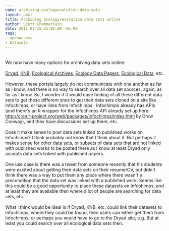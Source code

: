 ```yaml
--- 
name: archiving-ecologyevolution-data-sets
layout: post
title: Archiving ecology/evolution data sets online
author: Scott Chamberlain
date: 2011-07-15 21:02:00 -05:00
tags: 
- openaccess
- Datasets
---
```

<span class="Apple-style-span" style="font-family: Georgia, 'Times New Roman', 'Bitstream Charter', Times, serif; font-size: 13px; line-height: 19px;"></span><br />We now have many options for archiving data sets online:<br /><br /><a data-mce-href="http://datadryad.org/" href="http://datadryad.org/" target="_blank">Dryad</a>,&nbsp;<a data-mce-href="http://knb.ecoinformatics.org/index.jsp" href="http://knb.ecoinformatics.org/index.jsp" target="_blank">KNB</a>,&nbsp;<a data-mce-href="http://www.esapubs.org/archive/" href="http://www.esapubs.org/archive/" target="_blank">Ecological Archives</a>,&nbsp;<a data-mce-href="http://www.esapubs.org/archive/archive_D.htm" href="http://www.esapubs.org/archive/archive_D.htm" target="_blank">Ecology Data Papers</a>,&nbsp;<a data-mce-href="http://ecologicaldata.org/" href="http://ecologicaldata.org/" target="_blank">Ecological Data</a>, etc.<br /><br />However, these portals largely do not communicate with one another as far as I know, and there is no way to search over all data set sources, again, as far as I know. So, I wonder if it would ease finding of all these&nbsp;different data sets to get these different sites to get their data sets cloned on a site like Infochimps, or have links from Infochimps. &nbsp;Infochimps already has APIs (and there's an R wrapper for the Infochimps API already set up here: http://cran.r-project.org/web/packages/infochimps/index.html by Drew Conway), and they have discussions set up there, etc.<br /><br />Does it make sense to post data sets linked to published works on Infochimps? I think probably not know that I think about it. But perhaps it makes sense for other data sets, or subsets of data sets that are not linked with published works to be posted there as I know at least Dryad only accepts data sets linked with published papers.<br /><br />One use case is there was a tweet from someone recently that his students were excited about getting their data sets on their resume/CV, but didn't think there was a way to put them any place where there wasn't a precondition that the data set was linked with a published work. Seems like this&nbsp;could be a good opportunity to place these datasets on Infcohimps, and at least they are available then where a lot of people are searching for data sets, etc.<br /><br />What I think would be ideal is if Dryad, KNB, etc. could link their datasets to Infochimps, where they could be found, then users can either get them from Infochimps, or perhaps you would have to go to the Dryad site, e.g. But at least you could search over all ecological data sets then.
